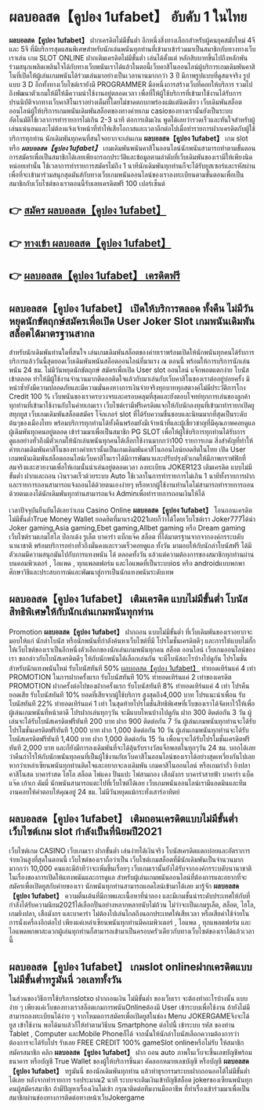# ผลบอลสด【คูปอง 1ufabet】  อับดับ 1 ในไทย

**ผลบอลสด【คูปอง 1ufabet】** ฝากเครดิตไม่มีขั้นต่ำ  อีกหนึ่งสิ่งทางเลือกสำหรับผู้คนยุคสมัยใหม่ 4จี และ 5จี ที่มีบริการสุดแสนพิเศษสำหรับนักเล่นพนันทุกท่านที่เข้ามาเข้าร่วมมาเป็นสมาชิกกับทางทางเว็บเราเล่น เกม SLOT ONLINE ฝากเติมเครดิตไม่มีขั้นต่ำ เล่นได้ตั้งแต่ หลักสิบบาทขึ้นไปถึงหลักพัน ร่วมสนุกเพลิดเพลินใจได้กับทางเว็บพนันเราได้แล้วในตอนี้เว็บคาสิโนออนไลน์ผู้บริการเกมเดิมพันคาสิโนที่เปิดให้ผู้เล่นเกมพนันได้ร่วมเล่นมาอย่างเป็นเวลานานมากกว่า 3 ปี มีภาพรูปแบบที่ดูสมจจริง รูปแบบ 3 D
อีกทั้งทางเว็บไซต์เรายังมี  PROGRAMMER มือหนึ่งการสร้างเว็บที่คอยให้บริการ  รวมไปถึงพัฒนาตัวเกมให้มีให้มีความน่าใช้งานอยู่ตลอดเวลา เพื่อที่ให้ผู้ใช้บริการที่เข้ามาใช้งานได้รับการปรนนิบัติจากทางเว็บคาสิโนเราอย่างเต็มที่โดยไม่ขาดตกบกพร่องแม้แต่นิดเดียว เว็บเดิมพันสล็อตออนไลน์ผู้ให้บริการเกมพนันเดิมพันสล็อตของทางค่ายเกม casioของทางเรานั้นยังเป็นระบบ อัตโนมัติใช้เวลาการทำรายการไม่เกิน 2-3 นาที ต่อการเติมเงิน พูดได้เลยว่ารวดเร็วและทันใจสำหรับผู้เล่นแน่นอนและไม่ต้องแจ้งเจ้าหน้าที่ทำให้เสียโอกาสและเวลาอีกต่อไปเมื่อทำรายการฝากเครดิตกับผู้ใช้บริการทุกท่าน
นักเดิมพันทุกคนที่สนใจอยากจะเล่นเกม **ผลบอลสด【คูปอง 1ufabet】** เกม slot  หรือ ***ผลบอลสด【คูปอง 1ufabet】*** เกมเดิมพันพนันคาสิโนออนไลน์นักพนันสามารถทำตามขั้นตอนการสมัครเพื่อเป็นสมาชิกได้เลยเพียงกรอกประวัติและข้อมูลตามลำดับที่เว็บเดิมพันของเรามีให้เพียงนิดหน่อยเท่านั้น ใช้เวลาการทำรายการสมัครไม่ถึง 1 นาทีนักเดิมพันทุกท่านก็จะได้รับยูสเซอร์และรหัสผ่านเพื่อที่จะเข้ามาร่วมสนุกสุดมันส์กับทางเว็บเกมพนันออนไลน์ของเราลงทะเบียนตามขั้นตอนเพื่อเป็นสมาชิกกับเว็บไซต์ของเราตอนนี้รับเลยเครดิตฟรี 100 เปอร์เซ็นต์

## 👉 [สมัคร ผลบอลสด【คูปอง 1ufabet】](https://archa888.com/)
## 👉 [ทางเข้า ผลบอลสด【คูปอง 1ufabet】](https://archa888.com/)
## 👉 [ผลบอลสด【คูปอง 1ufabet】 เครดิตฟรี](https://archa888.com/)

## ผลบอลสด【คูปอง 1ufabet】 เปิดให้บริการตลอด ทั้งคืน ไม่มีวันหยุดนักขัตฤกษ์สมัครเพื่อเปิด User Joker Slot เกมพนันเดิมพันสล็อตได้มาตรฐานสากล

สำหรับนักเดิมพันท่านใดที่สนใจ เล่นเกมเดิมพันสล็อตของค่ายเราพร้อมเปิดให้นักพนันทุกคนได้รับการบริการแล้ววันนี้สุดยอดเว็บเดิมพันพนันสล็อตออนไลน์ที่มาแรง ณ ตอนนี้ พร้อมให้การบริการนักเล่นพนัน 24 ชม. ไม่มีวันหยุดนักขัตฤกษ์ สมัครเพื่อเปิด User slot ออนไลน์ แจ็กพอตแตกง่าย โบนัสเข้าตลอด ทำให้มีผู้ใช้งานจำนวนมากติดอกติดใจแล้วกับมาเล่นกับเว็บคาสิโนของเราต่ออยู่บ่อยครั้ง มิหนำซ้ำยังมีความปลอดภัยและมีความมั่นคงทางการเงินจ่ายจริงทุกบาททุกสตางค์ไม่มีประวัติการโกง Credit 100 % เว็บพนันของเราครบวงจรและครอบคลุมที่สุดและยังตอบโจทย์ทุกการเล่นของลูกค้าทุกท่านที่เข้ามาใช้งานกับในค่ายเกมเรา
เว็บไซต์เรามีฟรีเครดิตแจกให้กับนักลงทุนที่เข้ามาทำรายกเปิดยูสทุกยูส เว็บเกมเดิมพันสล็อตสมัคร โจ๊กเกอร์ slot ที่ได้รับความชื่นชอบและนิยมมากที่สุดเป็นระดับต้นๆของเมืองไทย พร้อมบริการทุกท่านได้ทั้งคืนพร้อมยังมีเจ้าหน้าที่และผู้เชี่ยวชาญที่มีคุณภาพคอยดูแลผู้เดิมพันทุกคนอยู่ตลอด เข้าร่วมมาเพื่อเป็นสมาชิก  PG SLOT เพื่อให้ผู้ใช้บริการทุกท่านได้รับการดูแลอย่างทั่วถึงมีตัวเกมให้นักเล่นพนันทุกคนได้เลือกใช้งานมากกว่า100 รายการเกม
สิ่งสำคัญที่ทำให้ค่ายเกมเดิมพันคาสิโนของทางค่ายเรานั้นเป็นเกมเดิมพันคาสิโนออนไลน์ยอดฮิตในไทย เปิด User  เกมพนันเดิมพันสล็อตออนไลน์เว็บคาสิโนเราได้มีการพัฒนาและปรับปรุงตัวเกมให้มีภาพกราฟฟิกที่สมจริงและสวยงามเพื่อให้เกมนั้นน่าเล่นอยู่ตลอดเวลา ลงทะเบียน JOKER123 เติมเครดิต แบบไม่มีขั้นต่ำ ฝากและถอน เงินรวดเร็วด้วยระบบ Auto ใช้เวลาในการทำรายการไม่เกิน 1 นาทีทั้งรายการฝากและรายการถอนสามารถแจ้งถอนได้ด้วยตนเองง่ายๆ หรือหากผู้ใช้งานท่านใดไม่สามารถทำรายการถอนด้วยตนเองได้นักเดิมพันทุกท่านสามารถแจ้ง Adminเพื่อทำรายการถอนเงินให้ได้

เวลาปัจจุบันยืนยันได้เลยว่าเกม  Casino Online **ผลบอลสด【คูปอง 1ufabet】** โอนถอนเครดิต ไม่มีขั้นต่ำTrue Money Wallet ยอดฮิตที่มาแรง2021เลยก็ว่าได้โดยเว็บไซต์เรา Joker777ได้นำ  Joker gaming,Asia gaming,Ebet gaming,Allbet gaming หรือ Dream gaming เว็บไซต์รวมเกมไฮโล ป๊อกเด้ง รูเล็ต บาคาร่า แบ็กแจ๊ค สล็อต ที่ได้มาตรฐานจากจากองค์กรระบดับนานาชาติ พร้อมบริการอย่างทั่วถึงมั่นคงและรวดเร็วคอยดูแล ทั้งวัน มามอบให้กับนักล่าโบนัสฟรี ได้มีตัวเกมมีความสนุกมันไปกับการแทงพนัน ได้ ตลอดทั้งวัน แล้วแต่ความต้องการของสมาชิกทุกท่านผ่านบนคอมพิวเตอร์ , ไอแพด , ทุกแพลตฟอร์ม และไอแพดที่เป็นระบบios หรือ androidแบบพกพา ศึกษาวิธีและประสบการณ์และพัฒนาสู่การเป็นนักแทงพนันระดับเทพ

## ผลบอลสด【คูปอง 1ufabet】 เติมเครดิต แบบไม่มีขั้นต่ำ โบนัสสิทธิพิเศษให้กับนักเล่นเกมพนันทุกท่าน

 Promotion  **ผลบอลสด【คูปอง 1ufabet】** ฝากถอน แบบไม่มีขั้นต่ำ ที่เว็บเดิมพันของเราอยากจะมอบให้แก่  นักล่าโบนัส หรือนักพนันที่กำลังค้นหาเว็บไซต์ที่มี โปรโมชั่นเครดิตดีๆ และการให้แบบไม่กั๊ก ให้เว็บไซต์ของเราเป็นอีกหนึ่งตัวเลือกของนักเล่นเกมพนันทุกคน สล็อต ออนไลน์ เว็บเกมออนไลน์ของเรา ขอกล่าวกับโบนัสเครดิตดีๆ ให้กับนักพนันได้เลือกเล่นกัน จะมีโบนัสอะไรบ้างไปดูกัน
โปรโมชั่นสำหรับนักแทงพนันใหม่ รับโบนัสทันที 50% [ผลบอลสด【คูปอง 1ufabet】](https://archa888.com/) ทำยอดเทิร์นแค่ 4 เท่า
 PROMOTION ในการฝากครั้งแรก รับโบนัสทันที 10% ทำยอดเทิร์นแค่ 2 เท่าของเครดิต
 PROMOTION ฝากครั้งต่อไปของฝากครั้งแรก รับโบนัสทันที 8% ทำยอดเทิร์นแค่ 4 เท่า
โปรคืนยอดเสีย รับโบนัสทันที 10% ยอดที่เสียจากผู้ใช้บริการ สูงสุดถึง4,000 บาท
โปรแนะนำเพื่อน รับโบนัสทันที 22% ทำยอดเทิร์นแค่ 1 เท่า
ในสุดท้ายโปรโมชั่นสิทธิพิเศษที่เว็บของเราได้จัดหาไว้ให้เพื่อผู้เล่นเกมพนันที่หน้าตาดี โปรฝากเล่นทุกๆวัน จะมีแบบไหนบ้างไปดูกัน
ฝาก 300 ติดต่อกัน 3 วัน ผู้เล่นจะได้รับโบนัสเครดิตฟรีทันที 200 บาท
ฝาก 900 ติดต่อกัน 7 วัน ผู้เล่นเกมพนันทุกท่านจะได้รับโปรโมชั่นเครดิตฟรีทันที 1,000 บาท
ฝาก 1,000 ติดต่อกัน 10 วัน ผู้เล่นเกมพนันทุกท่านจะได้รับโบนัสเครดิตฟรีทันที 1,400 บาท
ฝาก 1,000 ติดต่อกัน 15 วัน เพื่อนๆจะได้รับโปรโมชั่นเครดิตฟรีทันที 2,000 บาท
และก็ยังมีการลงเดิมพันที่จะได้ลุ้นรับรางวัลแจ็กพอตในทุกๆวัน 24 ชม. บอกได้เลยว่าคืนกำไรให้กับนักพนันทุกคนที่เป็นผู้ใช้งานกับเว็บคาสิโนออนไลน์ของเราได้อย่างสุดเหวี่ยงกันไปเลย หากว่าเหล่าเซียนพนันทุกท่านติดใจและอยากจะลงเดิมพัน เกมคาสิโนออนไลน์ หรือเกมกำถั่ว  ยิงปลา คาสิโนสด บาคาร่าสด ไฮโล สล็อต ไพ่แคง ปั่นแปะ ไพ่สามกอง เสือมังกร บาคาร่าสายฟ้า บาคาร่า แบ็คแจ๊ค เก้าเก ดัมมี่ นักพนันสามารถแตะไปที่เว็บไซต์ได้เลย เว็บเกมพนันออนไลน์เรามีแอดมินและทีมงานคอยให้คำตอบให้คุณอยู่ 24 ชม. ไม่มีวันหยุดแม้กระทั่งเสาร์อาทิตย์

## ผลบอลสด【คูปอง 1ufabet】 เติมถอนเครดิตแบบไม่มีขั้นต่ำ  เว็บไซต์เกม slot กำลังเป็นที่นิยมปี2021

เว็บไซต์เกม CASINO เว็บเกมเรา ฝากขั้นต่ำ เล่นง่ายได้เงินจริง โบนัสเครดิตแตกบ่อยและอัตราการจ่ายเงินสูงที่สุดในตอนนี้ เว็บไซต์ของเราถือว่าเป็น เว็บไซต์เกมสล็อตที่มีนักเดิมพันเป็นจำนวนมากมากกว่า 10,000 คนและมีถ้าทีว่าจะเพิ่มขึ้นเรื่อยๆ เว็บเกมเรานั้นยังได้รับจากองค์กรระบดับนานาชาติในเรื่องของการเปิดให้แทงพนันและการดูแล สำหรับผู้เล่นเกมพนันออนไลน์ที่ต้องการและอยากที่จะสมัครเพื่อเปิดยูสกับค่ายของเรา นักพนันทุกท่านสามารถแอดไลน์เข้ามาได้เลย
	มารู้จัก **ผลบอลสด【คูปอง 1ufabet】** ความตื่นเต้นที่มีภาพและเนื้อหาที่น่าลอง และมีเกมชั้นนำระดับประเทศให้กับที่กำลังได้รับความนิยม2021ได้เลือกปั่นอย่างหลากหลายนับไม่ถ้วน  ไม่ว่าจะเป็นเกมรูเล็ต, สล็อต, ไฮโล, เกมยิงปลา, เสือมังกร และบาคาร่า ไม่ต้องไปเล่นไกลถึงนอกประเทศให้เสียเวลา หรือเสียค่าใช้จ่ายในการนั่งเครื่องอีกต่อไป เพียงแค่เหล่าเซียนพนันทุกท่านมีคอมพิวเตอร์ , ไอแพด , ทุกแพลตฟอร์ม และไอแพดพกพาสะดวกผู้เล่นทุกท่านก็สามารถเข้ามาเป็นครอบครัวเดียวกับทางเว็บไซต์ของเราได้แล้วเวลานี้

## ผลบอลสด【คูปอง 1ufabet】 เกมslot onlineฝากเครดิตแบบไม่มีขั้นต่ำทรูมันนี่ วอเลททั้งวัน

ในส่วนของวิธีการใช้บริการslotxo ฝากถอนเงิน ไม่มีขั้นต่ำ ของเว็บเรา จะต้องทำอะไรบ้างนั้น แบบง่าย ๆ เพียงแค่เว็บของทางเราสล็อตเกมการพนันOnlineต้องมี User เข้าระบบเพื่อใช้งาน ถ้ายังไม่มีสามารถลงทะเบียนได้ง่าย ๆ จากโหมดการสมัครเพื่อเปิดยูสในช่อง Menu JOKERGAMEจึงจะได้ ยูส เข้าใช้งาน พอได้มาแล้วก็ให้ทำตามวิธีบน Smartphone  ต่อไปนี้
เข้าระบบ รหัส  ของท่าน Tablet , Computer และMobile Phoneก็ได้
จากนั้นให้นักล่าโบนัสเลือกความต้องการว่า ต้องการจะได้รับโปร รับเลย FREE CREDIT 100% gameSlot onlineหรือไม่รับ
ให้สมาชิกสมัครสมาชิก คลิก **ผลบอลสด【คูปอง 1ufabet】** ฝาก ถอน auto ภาพในเว็บจะขึ้นเลขบัญชีพร้อมธนาคาร หรือบัญชี True Wallet ของผู้ให้บริการขึ้นมา
คัดลอกหมายเลขบัญชี หรือบัญชี **ผลบอลสด【คูปอง 1ufabet】** ทรูมันนี่ ของนักเดิมพันทุกท่าน แล้วทำธุรกรรมระบบฝากถอนออโต้ไม่มีขั้นต่ำได้เลย
หลังจากทำรายการ รอประมาณ2 นาที ระบบจะเติมเงินเข้าบัญชีสล็อต jokerของเซียนพนันทุกคนผู้สมัครสมาชิก
ถ้ามีปัญหาเรื่องเงินไม่เข้า กรุณาติดต่อทีมงานมืออาชีพ ที่ทำเรื่องเข้าร่วมมาเพื่อเป็นสมาชิกผ่านช่องทางการติดต่อทางหน้าเว็บJokergame


